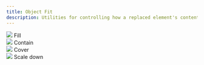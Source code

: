 ```yaml
---
title: Object Fit
description: Utilities for controlling how a replaced element's content should be resized.
---
```

<table-utility prefix="object" property="object-fit" class="mb-lg"></table-utility>
<card-example>
    <div class="absolute inset-0 bg-grid mix-blend-plus-lighter"></div>
    <div class="grid grid-cols-2 md:grid-cols-4 gap-sm">
      <div class="relative bg-info h-208">
        <img class="absolute w-full h-full object-fill" src="https://unsplash.it/80/40">
        <span role="status" class="vv-badge absolute top-sm left-sm">Fill</span>
      </div>
      <div class="relative bg-info h-208">
        <img class="absolute w-full h-full object-contain" src="https://unsplash.it/80/40">
        <span role="status" class="vv-badge absolute top-sm left-sm">Contain</span>
      </div>
      <div class="relative bg-info h-208">
        <img class="absolute w-full h-full object-cover" src="https://unsplash.it/80/40">
        <span role="status" class="vv-badge absolute top-sm left-sm">Cover</span>
      </div>
      <div class="relative bg-info h-208">
        <img class="absolute w-full h-full object-scale-down" src="https://unsplash.it/80/40">
        <span role="status" class="vv-badge absolute top-sm left-sm">Scale
          down</span>
      </div>
    </div>
  </div>
</card-example>